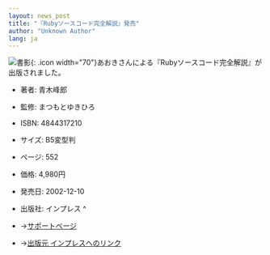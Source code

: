 ```yaml
---
layout: news_post
title: "『Rubyソースコード完全解説』発売"
author: "Unknown Author"
lang: ja
---
```


![書影](http://direct.ips.co.jp/directsys/Images/Goods/1/1721B.gif){:
.icon width="70"}あおきさんによる『Rubyソースコード完全解説』が出版されました。

* 著者: 青木峰郎
* 監修: まつもとゆきひろ
* ISBN: 4844317210
* サイズ: B5変型判
* ページ: 552
* 価格: 4,980円
* 発売日: 2002-12-10
* 出版社: インプレス
^

* →[サポートページ][1]
* →[出版元 インプレスへのリンク][2]



[1]: http://i.loveruby.net/ja/rhg/
[2]: http://direct.ips.co.jp/book/Template/Goods/go_BookstempGR.cfm?GM_ID=1721&amp;SPM_ID=1&amp;CM_ID=004000G20&amp;PM_No=&amp;PM_Class=&amp;HN_NO=00420
